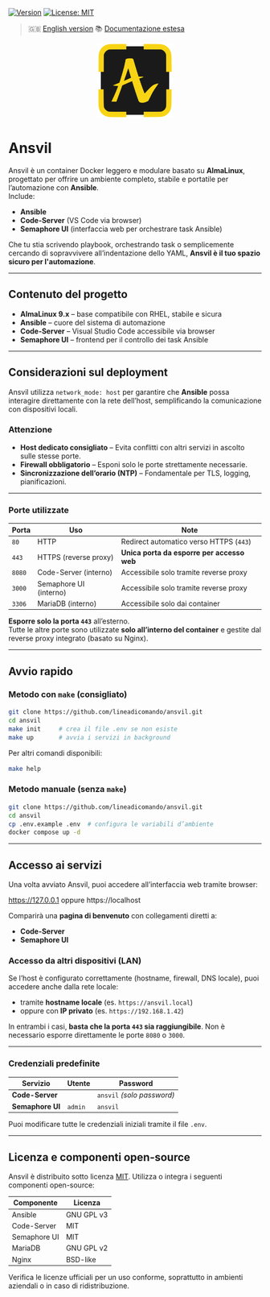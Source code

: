 [![Version](https://img.shields.io/badge/version-v0.1.14--beta-blue)](#)
[![License: MIT](https://img.shields.io/badge/License-MIT-yellow.svg)](https://opensource.org/licenses/MIT)

> 🇬🇧 [English version](README.md)
> 📚 [Documentazione estesa](docs/it/index.md)

<p align="center">
  <img src="./front/html/img/logo.svg" alt="Ansvil logo" width="150">
</p>

# Ansvil

Ansvil è un container Docker leggero e modulare basato su **AlmaLinux**, progettato per offrire un ambiente completo, stabile e portatile per l’automazione con **Ansible**.  
Include:

- **Ansible**
- **Code-Server** (VS Code via browser)
- **Semaphore UI** (interfaccia web per orchestrare task Ansible)

Che tu stia scrivendo playbook, orchestrando task o semplicemente cercando di sopravvivere all’indentazione dello YAML, **Ansvil è il tuo spazio sicuro per l'automazione**.

---

## Contenuto del progetto

- **AlmaLinux 9.x** – base compatibile con RHEL, stabile e sicura  
- **Ansible** – cuore del sistema di automazione  
- **Code-Server** – Visual Studio Code accessibile via browser  
- **Semaphore UI** – frontend per il controllo dei task Ansible  

---

## Considerazioni sul deployment

Ansvil utilizza `network_mode: host` per garantire che **Ansible** possa interagire direttamente con la rete dell’host, semplificando la comunicazione con dispositivi locali.

### Attenzione

- **Host dedicato consigliato** – Evita conflitti con altri servizi in ascolto sulle stesse porte.  
- **Firewall obbligatorio** – Esponi solo le porte strettamente necessarie.  
- **Sincronizzazione dell’orario (NTP)** – Fondamentale per TLS, logging, pianificazioni.

---

### Porte utilizzate

| Porta | Uso                        | Note                                       |
|-------|-----------------------------|--------------------------------------------|
| `80`  | HTTP                        | Redirect automatico verso HTTPS (`443`)    |
| `443` | HTTPS (reverse proxy)       | **Unica porta da esporre per accesso web** |
| `8080`| Code-Server (interno)       | Accessibile solo tramite reverse proxy     |
| `3000`| Semaphore UI (interno)      | Accessibile solo tramite reverse proxy     |
| `3306`| MariaDB (interno)           | Accessibile solo dai container             |

**Esporre solo la porta `443`** all’esterno.  
Tutte le altre porte sono utilizzate **solo all’interno del container** e gestite dal reverse proxy integrato (basato su Nginx).

---

## Avvio rapido

### Metodo con `make` (consigliato)

```bash
git clone https://github.com/lineadicomando/ansvil.git
cd ansvil
make init     # crea il file .env se non esiste
make up       # avvia i servizi in background
```

Per altri comandi disponibili:

```bash
make help
```

### Metodo manuale (senza `make`)

```bash
git clone https://github.com/lineadicomando/ansvil.git
cd ansvil
cp .env.example .env  # configura le variabili d’ambiente
docker compose up -d
````

---

## Accesso ai servizi

Una volta avviato Ansvil, puoi accedere all’interfaccia web tramite browser:

https://127.0.0.1 oppure https://localhost

Comparirà una **pagina di benvenuto** con collegamenti diretti a:

* **Code-Server**
* **Semaphore UI**

### Accesso da altri dispositivi (LAN)

Se l’host è configurato correttamente (hostname, firewall, DNS locale), puoi accedere anche dalla rete locale:

* tramite **hostname locale** (es. `https://ansvil.local`)
* oppure con **IP privato** (es. `https://192.168.1.42`)

In entrambi i casi, **basta che la porta `443` sia raggiungibile**.
Non è necessario esporre direttamente le porte `8080` o `3000`.

---

### Credenziali predefinite

| Servizio         | Utente       | Password                   |
| ---------------- | ------------ | -------------------------- |
| **Code-Server**  |              | `ansvil` *(solo password)* |
| **Semaphore UI** | `admin`      | `ansvil`                   |

Puoi modificare tutte le credenziali iniziali tramite il file `.env`.

---


## Licenza e componenti open-source

Ansvil è distribuito sotto licenza [MIT](LICENSE).
Utilizza o integra i seguenti componenti open-source:

| Componente   | Licenza    |
| ------------ | ---------- |
| Ansible      | GNU GPL v3 |
| Code-Server  | MIT        |
| Semaphore UI | MIT        |
| MariaDB      | GNU GPL v2 |
| Nginx        | BSD-like   |

Verifica le licenze ufficiali per un uso conforme, soprattutto in ambienti aziendali o in caso di ridistribuzione.